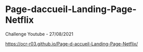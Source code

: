 # Page-daccueil-Landing-Page-Netflix
Challenge Youtube - 27/08/2021

https://ocr-r03.github.io/Page-d-accueil-Landing-Page-Netflix/
